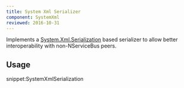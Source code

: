```yaml
---
title: System Xml Serializer
component: SystemXml
reviewed: 2016-10-31
---
```


Implements a [System.Xml.Serialization](https://msdn.microsoft.com/en-us/library/system.xml.serialization.aspx) based serializer to allow better interoperability with non-NServiceBus peers.


## Usage

snippet:SystemXmlSerialization